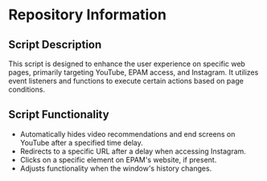 # Repository Information

## Script Description

This script is designed to enhance the user experience on specific web pages, primarily targeting YouTube, EPAM access, and Instagram. It utilizes event listeners and functions to execute certain actions based on page conditions.

## Script Functionality

- Automatically hides video recommendations and end screens on YouTube after a specified time delay.
- Redirects to a specific URL after a delay when accessing Instagram.
- Clicks on a specific element on EPAM's website, if present.
- Adjusts functionality when the window's history changes.
